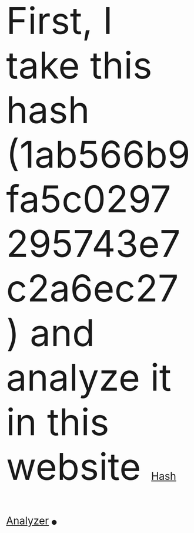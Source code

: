 <span style="font-size:100px;">First, I take this hash (1ab566b9fa5c0297295743e7c2a6ec27) and analyze it in this website <a href="https://www.tunnelsup.com/hash-analyzer/" style="font-size:28px;">Hash Analyzer</a>.</span>
